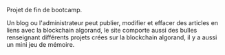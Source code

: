 Projet de fin de bootcamp.

Un blog ou l'administrateur peut publier, modifier et effacer des articles en liens avec la blockchain algorand, le site comporte aussi des bulles renseignant différents projets crées sur la blockchain algorand, il y a aussi un mini jeu de mémoire.
